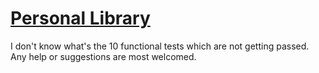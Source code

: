 # [Personal Library](https://www.freecodecamp.org/learn/quality-assurance/quality-assurance-projects/personal-library)
I don't know what's the 10 functional tests which are not getting passed. Any help or suggestions are most welcomed.

